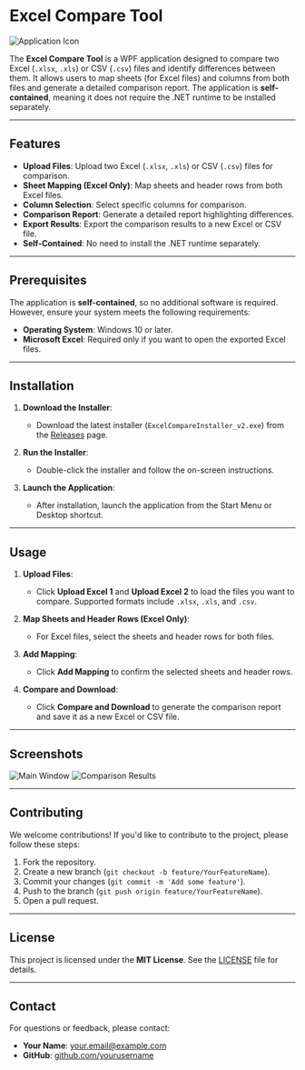 ﻿# Excel Compare Tool

![Application Icon](path/to/your/icon.png) <!-- Add your application icon here -->

The **Excel Compare Tool** is a WPF application designed to compare two Excel (`.xlsx`, `.xls`) or CSV (`.csv`) files and identify differences between them. It allows users to map sheets (for Excel files) and columns from both files and generate a detailed comparison report. The application is **self-contained**, meaning it does not require the .NET runtime to be installed separately.

---

## Features
- **Upload Files**: Upload two Excel (`.xlsx`, `.xls`) or CSV (`.csv`) files for comparison.
- **Sheet Mapping (Excel Only)**: Map sheets and header rows from both Excel files.
- **Column Selection**: Select specific columns for comparison.
- **Comparison Report**: Generate a detailed report highlighting differences.
- **Export Results**: Export the comparison results to a new Excel or CSV file.
- **Self-Contained**: No need to install the .NET runtime separately.

---

## Prerequisites
The application is **self-contained**, so no additional software is required. However, ensure your system meets the following requirements:
- **Operating System**: Windows 10 or later.
- **Microsoft Excel**: Required only if you want to open the exported Excel files.

---

## Installation
1. **Download the Installer**:
   - Download the latest installer (`ExcelCompareInstaller_v2.exe`) from the [Releases](https://github.com/yourusername/excel-compare-tool/releases) page.

2. **Run the Installer**:
   - Double-click the installer and follow the on-screen instructions.

3. **Launch the Application**:
   - After installation, launch the application from the Start Menu or Desktop shortcut.

---

## Usage
1. **Upload Files**:
   - Click **Upload Excel 1** and **Upload Excel 2** to load the files you want to compare. Supported formats include `.xlsx`, `.xls`, and `.csv`.

2. **Map Sheets and Header Rows (Excel Only)**:
   - For Excel files, select the sheets and header rows for both files.

3. **Add Mapping**:
   - Click **Add Mapping** to confirm the selected sheets and header rows.

4. **Compare and Download**:
   - Click **Compare and Download** to generate the comparison report and save it as a new Excel or CSV file.

---

## Screenshots
<!-- Add screenshots of your application here -->
![Main Window](path/to/screenshot1.png)
![Comparison Results](path/to/screenshot2.png)

---

## Contributing
We welcome contributions! If you'd like to contribute to the project, please follow these steps:
1. Fork the repository.
2. Create a new branch (`git checkout -b feature/YourFeatureName`).
3. Commit your changes (`git commit -m 'Add some feature'`).
4. Push to the branch (`git push origin feature/YourFeatureName`).
5. Open a pull request.

---

## License
This project is licensed under the **MIT License**. See the [LICENSE](LICENSE) file for details.

---

## Contact
For questions or feedback, please contact:
- **Your Name**: [your.email@example.com](mailto:your.email@example.com)
- **GitHub**: [github.com/yourusername](https://github.com/yourusername)
